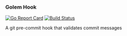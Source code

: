 ### Golem Hook

[![Go Report Card](https://goreportcard.com/badge/github.com/geocine/golem-hook)](https://goreportcard.com/report/github.com/geocine/golem-hook) [![Build Status](https://travis-ci.org/geocine/golem-hook.svg?branch=master)](https://travis-ci.org/geocine/golem-hook)

A git pre-commit hook that validates commit messages
